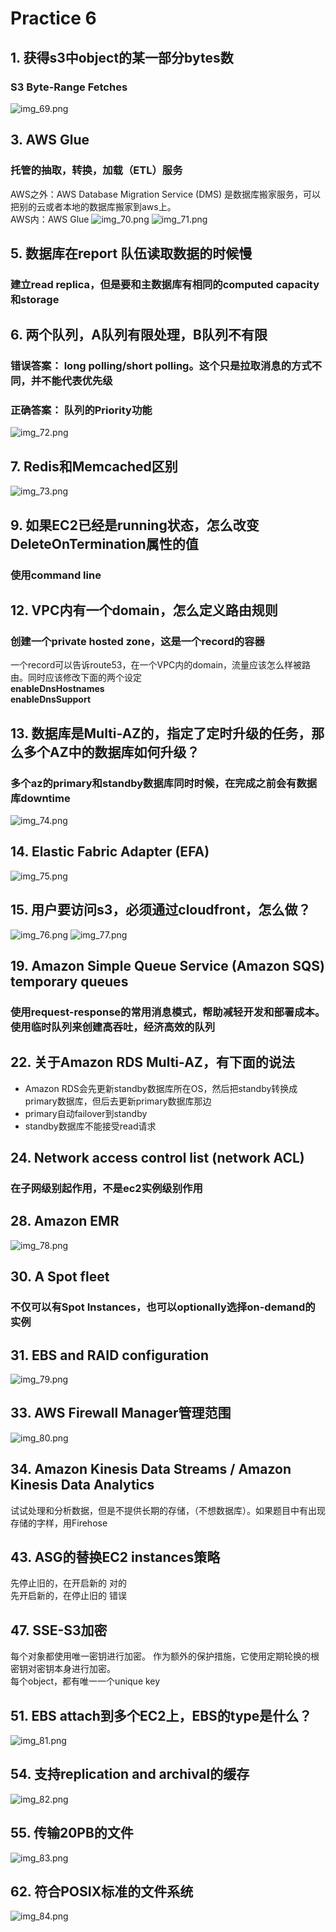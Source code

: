 # Practice 6
## 1. 获得s3中object的某一部分bytes数
### S3 Byte-Range Fetches
![img_69.png](img_69.png)

## 3. AWS Glue
### 托管的抽取，转换，加载（ETL）服务
AWS之外：AWS Database Migration Service (DMS) 是数据库搬家服务，可以把别的云或者本地的数据库搬家到aws上。  
AWS内：AWS Glue
![img_70.png](img_70.png)
![img_71.png](img_71.png)

## 5. 数据库在report 队伍读取数据的时候慢
### 建立read replica，但是要和主数据库有相同的computed capacity和storage

## 6. 两个队列，A队列有限处理，B队列不有限
### 错误答案： long polling/short polling。这个只是拉取消息的方式不同，并不能代表优先级  
### 正确答案： 队列的Priority功能
![img_72.png](img_72.png)

## 7. Redis和Memcached区别
![img_73.png](img_73.png)

## 9. 如果EC2已经是running状态，怎么改变DeleteOnTermination属性的值
### 使用command line

## 12. VPC内有一个domain，怎么定义路由规则
### 创建一个private hosted zone，这是一个record的容器
一个record可以告诉route53，在一个VPC内的domain，流量应该怎么样被路由。同时应该修改下面的两个设定  
**enableDnsHostnames**  
**enableDnsSupport**

## 13. 数据库是Multi-AZ的，指定了定时升级的任务，那么多个AZ中的数据库如何升级？
### 多个az的primary和standby数据库同时时候，在完成之前会有数据库downtime
![img_74.png](img_74.png)

## 14. Elastic Fabric Adapter (EFA)
![img_75.png](img_75.png)

## 15. 用户要访问s3，必须通过cloudfront，怎么做？
![img_76.png](img_76.png)
![img_77.png](img_77.png)

## 19. Amazon Simple Queue Service (Amazon SQS) temporary queues
### 使用request-response的常用消息模式，帮助减轻开发和部署成本。使用临时队列来创建高吞吐，经济高效的队列

## 22. 关于Amazon RDS Multi-AZ，有下面的说法
- Amazon RDS会先更新standby数据库所在OS，然后把standby转换成primary数据库，但后去更新primary数据库那边
- primary自动failover到standby
- standby数据库不能接受read请求

## 24. Network access control list (network ACL) 
### 在子网级别起作用，不是ec2实例级别作用

## 28. Amazon EMR
![img_78.png](img_78.png)

## 30. A Spot fleet 
### 不仅可以有Spot Instances，也可以optionally选择on-demand的实例

## 31. EBS and RAID configuration
![img_79.png](img_79.png)

## 33. AWS Firewall Manager管理范围
![img_80.png](img_80.png)

## 34. Amazon Kinesis Data Streams / Amazon Kinesis Data Analytics
试试处理和分析数据，但是不提供长期的存储，（不想数据库）。如果题目中有出现存储的字样，用Firehose

## 43. ASG的替换EC2 instances策略
先停止旧的，在开启新的 对的  
先开启新的，在停止旧的 错误

## 47. SSE-S3加密
每个对象都使用唯一密钥进行加密。 作为额外的保护措施，它使用定期轮换的根密钥对密钥本身进行加密。  
每个object，都有唯一一个unique key

## 51. EBS attach到多个EC2上，EBS的type是什么？
![img_81.png](img_81.png)

## 54. 支持replication and archival的缓存
![img_82.png](img_82.png)

## 55. 传输20PB的文件
![img_83.png](img_83.png)

## 62. 符合POSIX标准的文件系统  
![img_84.png](img_84.png)
